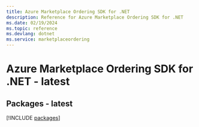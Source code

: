 ```yaml
---
title: Azure Marketplace Ordering SDK for .NET
description: Reference for Azure Marketplace Ordering SDK for .NET
ms.date: 02/19/2024
ms.topic: reference
ms.devlang: dotnet
ms.service: marketplaceordering
---
```

# Azure Marketplace Ordering SDK for .NET - latest
## Packages - latest
[!INCLUDE [packages](marketplace-ordering-index.md)]